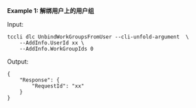 **Example 1: 解绑用户上的用户组**



Input: 

```
tccli dlc UnbindWorkGroupsFromUser --cli-unfold-argument  \
    --AddInfo.UserId xx \
    --AddInfo.WorkGroupIds 0
```

Output: 
```
{
    "Response": {
        "RequestId": "xx"
    }
}
```

